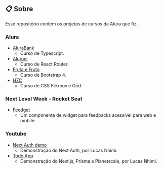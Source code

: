 ## :clipboard: Sobre

Esse repositório contém os projetos de cursos da Alura que fiz.

### Alura

- [AluraBank](/alura/alurabank)
  - Curso de Typescript.
- [Aluroni](/alura/aluroni)
  - Curso de React Router.
- [Fruta e Fruto](/alura/fruta-e-fruto)
  - Curso de Bootstrap 4.
- [HZC](/alura/HZC)
  - Curso de CSS Flexbox e Grid.

### Next Level Week - Rocket Seat

- [Feedget](/nlw/feedback-widget)
  - Um componente de widget para feedbacks acessível para web e mobile.

### Youtube

- [Next Auth demo](/youtube/next-auth-demo)
  - Demonstração do Next Auth, por Lucas Nhimi.
- [Todo App](/youtube/todo-app)
  - Demonstração do Next.js, Prisma e Planetscale, por Lucas Nhimi.